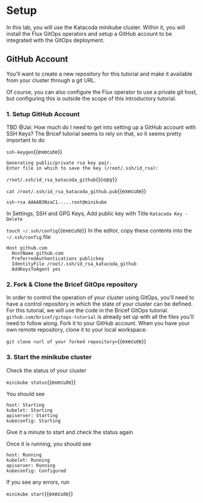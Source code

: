 # Setup

In this lab, you will use the Katacoda minikube cluster. Within it, you will install the Flux GitOps operators and setup a GitHub account to be integrated with the GitOps deployment.

## GitHub Account

You'll want to create a new repository for this tutorial and make it available from your cluster through a git URL.

Of course, you can also configure the Flux operator to use a private git host, but configuring this is outside the scope of this introductory tutorial.

### 1. Setup GitHub Account

TBD @Jai: How much do I need to get into setting up a GitHub account with SSH Keys? The Bricef tutorial seems to rely on that, so it seems pretty important to do

`ssh-keygen`{{execute}}

```
Generating public/private rsa key pair.
Enter file in which to save the key (/root/.ssh/id_rsa):
```
`/root/.ssh/id_rsa_katacoda_github`{{copy}}

`cat /root/.ssh/id_rsa_katacoda_github.pub`{{execute}}
```
ssh-rsa AAAAB3NzaC1.....root@minikube
```

In Settings, SSH and GPG Keys, Add public key with Title `Katacoda Key - Delete`

`touch ~/.ssh/config`{{execute}}
In the editor, copy these contents into the `~/.ssh/config` file
```
Host github.com
  HostName github.com
  PreferredAuthentications publickey
  IdentityFile /root/.ssh/id_rsa_katacoda_github
  AddKeysToAgent yes
```

### 2. Fork & Clone the Bricef GitOps repository
In order to control the operation of your cluster using GitOps, you'll need to have a control repository in which the state of your cluster can be defined. For this tutorial, we will use the code in the Bricef GitOps tutorial. `github.com/bricef/gitops-tutorial` is already set up with all the files you'll need to follow along. Fork it to your GitHub account. When you have your own remote repository, clone it to your local workspace:

`git clone <url of your forked repository>`{{execute}}

### 3. Start the minikube cluster

Check the status of your cluster

`minikube status`{{execute}}

You should see
```shell
host: Starting
kubelet: Starting
apiserver: Starting
kubeconfig: Starting
```

Give it a minute to start and check the status again

Once it is running, you should see
```shell
host: Running
kubelet: Running
apiserver: Running
kubeconfig: Configured
```

If you see any errors, run

`minikube start`{{execute}}
